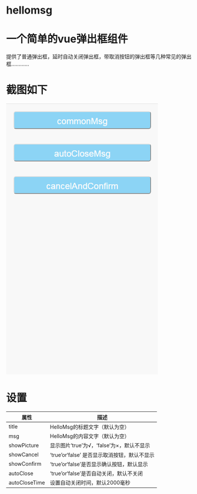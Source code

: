 # hellomsg

# 一个简单的vue弹出框组件
  提供了普通弹出框，延时自动关闭弹出框，带取消按钮的弹出框等几种常见的弹出框…………
# 截图如下
<img src="https://github.com/stmory/vue_hellomsg/blob/master/screenShot/GIF.gif" />


# 设置
| 属性 | 描述 |
| ----- | ----- |
| title | HelloMsg的标题文字（默认为空） |
| msg | HelloMsg的内容文字（默认为空） |
| showPicture | 显示图片‘true’为√，‘false’为×，默认不显示 |
| showCancel | ‘true’or‘false’ 是否显示取消按钮，默认不显示 |
| showConfirm | ‘true’or‘false’是否显示确认按钮，默认显示 |
| autoClose | ‘true’or‘false’是否自动关闭，默认不关闭 |
| autoCloseTime | 设置自动关闭时间，默认2000毫秒 |

